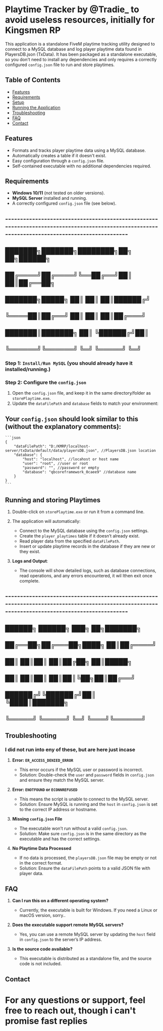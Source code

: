 # Playtime Tracker by @Tradie_ to avoid useless resources, initially for Kingsmen RP

This application is a standalone FiveM playtime tracking utility designed to connect to a MySQL database and log player playtime data found in PlayersDB.json (TxData). It has been packaged as a standalone executable, so you don't need to install any dependencies and only requires a correctly configured `config.json` file to run and store playtimes.

## Table of Contents
- [Features](#features)
- [Requirements](#requirements)
- [Setup](#setup)
- [Running the Application](#running-the-application)
- [Troubleshooting](#troubleshooting)
- [FAQ](#faq)
- [Contact](#contact)

## Features
- Formats and tracks player playtime data using a MySQL database.
- Automatically creates a table if it doesn't exist.
- Easy configuration through a `config.json` file.
- Self-contained executable with no additional dependencies required.

## Requirements
- **Windows 10/11** (not tested on older versions).
- **MySQL Server** installed and running.
- A correctly configured `config.json` file (see below).

## -----------------------------------------------------------------------------------------------------------------------------------------------
## ███████╗███████╗████████╗██╗   ██╗██████╗  
## ██╔════╝██╔════╝╚══██╔══╝██║   ██║██╔══██╗
## ███████╗█████╗     ██║   ██║   ██║██████╔╝
## ╚════██║██╔══╝     ██║   ██║   ██║██╔═══╝ 
## ███████║███████╗   ██║   ╚██████╔╝██║     
## ╚══════╝╚══════╝   ╚═╝    ╚═════╝ ╚═╝  


### Step 1: `Install/Run MySQL` (you should already have it installed/running.)

### Step 2: Configure the `config.json`
1. Open the `config.json` file, and keep it in the same directory/folder as `storePlaytime.exe`.
2. Update the `dataFilePath` and `database` fields to match your environment:

## Your `config.json` should look similar to this (without the explanatory comments):

    ```json
    {
        "dataFilePath": "D:/KMRP/localhost-server/txData/default/data/playersDB.json", //PlayersDB.json location
        "database": {
            "host": "localhost", //locahost or host name
            "user": "root", //user or root
            "password": "", //password or empty
            "database": "qbcoreframework_0caee9" //database name
        }
    }
    ```

## Running and storing Playtimes
1. Double-click on `storePlaytime.exe` or run it from a command line.

2. The application will automatically:
    - Connect to the MySQL database using the `config.json` settings.
    - Create the `player_playtimes` table if it doesn’t already exist.
    - Read player data from the specified `dataFilePath`.
    - Insert or update playtime records in the database if they are new or they exist.

3. **Logs and Output**:
    - The console will show detailed logs, such as database connections, read operations, and any errors encountered, it wil lthen exit once complete.



## -----------------------------------------------------------------------------------------------------------------------------------------------
## ██████╗  ██████╗ ███╗   ██╗███████╗
## ██╔══██╗██╔═══██╗████╗  ██║██╔════╝
## ██║  ██║██║   ██║██╔██╗ ██║█████╗  
## ██║  ██║██║   ██║██║╚██╗██║██╔══╝  
## ██████╔╝╚██████╔╝██║ ╚████║███████╗
## ╚═════╝  ╚═════╝ ╚═╝  ╚═══╝╚══════╝
                                    
















## Troubleshooting
### I did not run into eny of these, but are here just incase
1. **Error: `ER_ACCESS_DENIED_ERROR`**
   - This error occurs if the MySQL user or password is incorrect.
   - Solution: Double-check the `user` and `password` fields in `config.json` and ensure they match the MySQL server.

2. **Error: `ENOTFOUND` or `ECONNREFUSED`**
   - This means the script is unable to connect to the MySQL server.
   - Solution: Ensure MySQL is running and the `host` in `config.json` is set to the correct IP address or hostname.

3. **Missing `config.json` File**
   - The executable won’t run without a valid `config.json`.
   - Solution: Make sure `config.json` is in the same directory as the executable and has the correct settings.

4. **No Playtime Data Processed**
   - If no data is processed, the `playersDB.json` file may be empty or not in the correct format.
   - Solution: Ensure the `dataFilePath` points to a valid JSON file with player data.

## FAQ
1. **Can I run this on a different operating system?**
   - Currently, the executable is built for Windows. If you need a Linux or macOS version, sorry..

2. **Does the executable support remote MySQL servers?**
   - Yes, you can use a remote MySQL server by updating the `host` field in `config.json` to the server’s IP address.

3. **Is the source code available?**
   - This executable is distributed as a standalone file, and the source code is not included.

## Contact
# For any questions or support, feel free to reach out, though i can't promise fast replies
